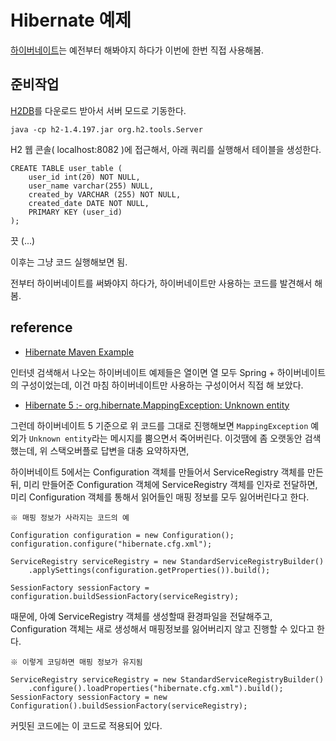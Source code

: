 # Hibernate 예제

[하이버네이트](http://hibernate.org/)는 예전부터 해봐야지 하다가 이번에 한번 직접 사용해봄.

## 준비작업

[H2DB](http://www.h2database.com/)를 다운로드 받아서 서버 모드로 기동한다.

	java -cp h2-1.4.197.jar org.h2.tools.Server

H2 웹 콘솔( localhost:8082 )에 접근해서, 아래 쿼리를 실행해서 테이블을 생성한다.

	CREATE TABLE user_table (
		user_id int(20) NOT NULL,
		user_name varchar(255) NULL,
		created_by VARCHAR (255) NOT NULL,
		created_date DATE NOT NULL,
		PRIMARY KEY (user_id)
	);

끗 (...)

이후는 그냥 코드 실행해보면 됨.

전부터 하이버네이트를 써봐야지 하다가, 하이버네이트만 사용하는 코드를 발견해서 해봄.

## reference

  * [Hibernate Maven Example](https://examples.javacodegeeks.com/enterprise-java/hibernate/hibernate-maven-example/)

인터넷 검색해서 나오는 하이버네이트 예제들은 열이면 열 모두 Spring + 하이버네이트의 구성이었는데,
이건 마침 하이버네이트만 사용하는 구성이어서 직접 해 보았다.

  * [Hibernate 5 :- org.hibernate.MappingException: Unknown entity](https://stackoverflow.com/questions/32405031/hibernate-5-org-hibernate-mappingexception-unknown-entity)

그런데 하이버네이트 5 기준으로 위 코드를 그대로 진행해보면 ```MappingException``` 예외가
```Unknown entity```라는 메시지를 뿜으면서 죽어버린다. 이것땜에 좀 오랫동안 검색했는데,
위 스택오버플로 답변을 대충 요약하자면,

하이버네이트 5에서는 Configuration 객체를 만들어서 ServiceRegistry 객체를 만든 뒤,
미리 만들어준 Configuration 객체에 ServiceRegistry 객체를 인자로 전달하면,
미리 Configuration 객체를 통해서 읽어들인 매핑 정보를 모두 잃어버린다고 한다.

	※ 매핑 정보가 사라지는 코드의 예
	
	Configuration configuration = new Configuration();
	configuration.configure("hibernate.cfg.xml");
	
	ServiceRegistry serviceRegistry = new StandardServiceRegistryBuilder()
		.applySettings(configuration.getProperties()).build();
	
	SessionFactory sessionFactory = configuration.buildSessionFactory(serviceRegistry);

때문에, 아예 ServiceRegistry 객체를 생성할때 환경파일을 전달해주고, Configuration 객체는
새로 생성해서 매핑정보를 잃어버리지 않고 진행할 수 있다고 한다.

	※ 이렇게 코딩하면 매핑 정보가 유지됨
	
	ServiceRegistry serviceRegistry = new StandardServiceRegistryBuilder()
		.configure().loadProperties("hibernate.cfg.xml").build();
	SessionFactory sessionFactory = new Configuration().buildSessionFactory(serviceRegistry);

커밋된 코드에는 이 코드로 적용되어 있다.